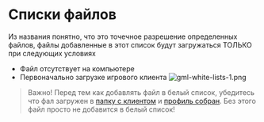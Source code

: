 # Списки файлов

Из названия понятно, что это точечное разрешение определенных файлов, файлы добавленные в этот список будут загружаться
ТОЛЬКО при следующих условиях

- Файл отсутствует на компьютере
- Первоначально загрузке игрового клиента
  ![gml-white-lists-1.png](gml-white-lists-1.png)

> Важно! Перед тем как добавлять файл в белый список, убедитесь что фал загружен
> в [папку с клиентом](Работа-с-модами.md)
> и [профиль собран](profiles-download.md). Без этого файл просто не добавится в белый список!